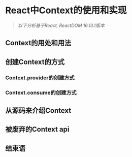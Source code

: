 # React中Context的使用和实现

> *以下分析基于React, ReactDOM 16.13.1版本*

## Context的用处和用法

## 创建Context的方式

### Context.provider的创建方式

### Context.consume的创建方式

## 从源码来介绍Context

## 被废弃的Context api

## 结束语

